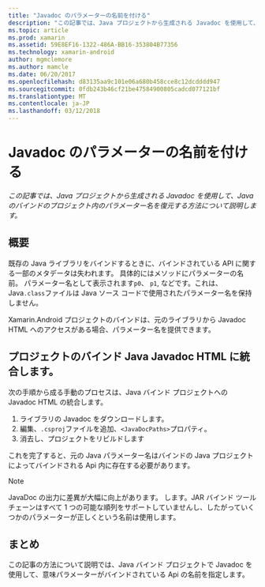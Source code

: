 ```yaml
---
title: "Javadoc のパラメーターの名前を付ける"
description: "この記事では、Java プロジェクトから生成される Javadoc を使用して、Java のバインドのプロジェクト内のパラメーター名を復元する方法について説明します。"
ms.topic: article
ms.prod: xamarin
ms.assetid: 59E8EF16-1322-486A-BB16-353804B77356
ms.technology: xamarin-android
author: mgmclemore
ms.author: mamcle
ms.date: 06/20/2017
ms.openlocfilehash: d83135aa9c101e06a680b458cce8c12dcdddd947
ms.sourcegitcommit: 0fdb243b46cf21be47584900805cadcd077121bf
ms.translationtype: MT
ms.contentlocale: ja-JP
ms.lasthandoff: 03/12/2018
---
```

# <a name="naming-parameters-with-javadoc"></a>Javadoc のパラメーターの名前を付ける

_この記事では、Java プロジェクトから生成される Javadoc を使用して、Java のバインドのプロジェクト内のパラメーター名を復元する方法について説明します。_


## <a name="overview"></a>概要

既存の Java ライブラリをバインドするときに、バインドされている API に関する一部のメタデータは失われます。 具体的にはメソッドにパラメーターの名前。 パラメーター名として表示されます`p0`、 `p1`, などです。これは、Java`.class`ファイルは Java ソース コードで使用されたパラメーター名を保持しません。 

Xamarin.Android プロジェクトのバインドは、元のライブラリから Javadoc HTML へのアクセスがある場合、パラメーター名を提供できます。 

## <a name="integrating-javadoc-html-into-a-java-binding-project"></a>プロジェクトのバインド Java Javadoc HTML に統合します。

次の手順から成る手動のプロセスは、Java バインド プロジェクトへの Javadoc HTML の統合します。 

1.  ライブラリの Javadoc をダウンロードします。
2.  編集、`.csproj`ファイルを追加、`<JavaDocPaths>`プロパティ。
3.  消去し、プロジェクトをリビルドします

これを完了すると、元の Java パラメーター名はバインドの Java プロジェクトによってバインドされる Api 内に存在する必要があります。 


> [!NOTE]
> JavaDoc の出力に差異が大幅に向上があります。 します。JAR バインド ツール チェーンはすべて 1 つの可能な順列をサポートしていませんし、したがっていくつかのパラメーターが正しくという名前は使用します。


## <a name="summary"></a>まとめ

この記事の方法について説明では、Java バインド プロジェクトで Javadoc を使用して、意味パラメーターがバインドされている Api の名前を指定します。 

